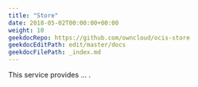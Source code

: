 ```yaml
---
title: "Store"
date: 2018-05-02T00:00:00+00:00
weight: 10
geekdocRepo: https://github.com/owncloud/ocis-store
geekdocEditPath: edit/master/docs
geekdocFilePath: _index.md
---
```


This service provides ...
.
